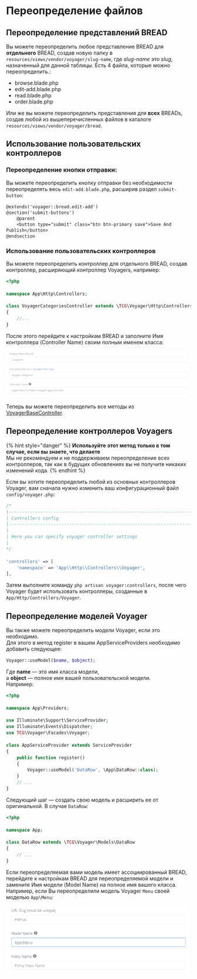 # Переопределение файлов

## Переопределение представлений BREAD

Вы можете переопределить любое представление BREAD для **отдельного** BREAD, создав новую папку в `resources/views/vendor/voyager/slug-name`, где _slug-name_ это _slug_, назначенный для данной таблицы. Есть 4 файла, которые можно переопределить.:

* browse.blade.php
* edit-add.blade.php
* read.blade.php
* order.blade.php

Или же вы можете переопределить представления для **всех** BREADs, создав любой из вышеперечисленных файлов в каталоге `resources/views/vendor/voyager/bread`.

## Использование пользовательских контроллеров

### Переопределение кнопки отправки:

Вы можете переопределить кнопку отправки без необходимости переопределять весь `edit-add.blade.php`, расширив раздел `submit-button`:

```text
@extends('voyager::bread.edit-add')
@section('submit-buttons')
    @parent
    <button type="submit" class="btn btn-primary save">Save And Publish</button>
@endsection
```

### Использование пользовательских контроллеров

Вы можете переопределить контроллер для отдельного BREAD, создав контроллер, расширяющий контроллер Voyagers, например:

```php
<?php

namespace App\Http\Controllers;

class VoyagerCategoriesController extends \TCG\Voyager\Http\Controllers\VoyagerBaseController
{
    //...
}
```

После этого перейдите к настройкам BREAD и заполните Имя контроллера \(Controller Name\) своим полным именем класса:

![](../.gitbook/assets/bread_controller.png)

Теперь вы можете переопределить все методы из [VoyagerBaseController](https://github.com/the-control-group/voyager/blob/1.1/src/Http/Controllers/VoyagerBaseController.php).

## Переопределение контроллеров Voyagers

{% hint style="danger" %}
**Используйте этот метод только в том случае, если вы знаете, что делаете**  
Мы не рекомендуем и не поддерживаем переопределение всех контроллеров, так как в будущих обновлениях вы не получите никаких изменений кода.
{% endhint %}

Если вы хотите переопределить любой из основных контроллеров Voyager, вам сначала нужно изменить ваш конфигурационный файл `config/voyager.php`:

```php
/*
|--------------------------------------------------------------------------
| Controllers config
|--------------------------------------------------------------------------
|
| Here you can specify voyager controller settings
|
*/

'controllers' => [
    'namespace' => 'App\\Http\\Controllers\\Voyager',
],
```

Затем выполните команду `php artisan voyager:controllers`, после чего Voyager будет использовать контроллеры, созданные в `App/Http/Controllers/Voyager`.

## Переопределение моделей Voyager

Вы также можете переопределить модели Voyager, если это необходимо.  
Для этого в метод register в вашем AppServiceProviders необходимо добавить следующее:

```php
Voyager::useModel($name, $object);
```

Где **name** — это имя класса модели,  
а **object** — полное имя вашей пользовательской модели.  
Например:

```php
<?php

namespace App\Providers;

use Illuminate\Support\ServiceProvider;
use Illuminate\Events\Dispatcher;
use TCG\Voyager\Facades\Voyager;

class AppServiceProvider extends ServiceProvider
{
    public function register()
    {
        Voyager::useModel('DataRow', \App\DataRow::class);
    }
    // ...
}
```

Следующий шаг — создать свою модель и расширить ее от оригинальной. В случае `DataRow`:

```php
<?php

namespace App;

class DataRow extends \TCG\Voyager\Models\DataRow
{
    // ...
}
```

Если переопределяемая вами модель имеет ассоциированный BREAD, перейдите к настройкам BREAD для переопределяемой модели и замените Имя модели \(Model Name\) на полное имя вашего класса. Например, если Вы переопределили модель Voyager `Menu` своей моделью `App\Menu`:

![](../.gitbook/assets/bread_override_voyager_models.png)


